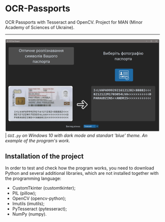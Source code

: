 # OCR-Passports
 OCR Passports with Tesseract and OpenCV. Project for MAN (Minor Academy of Sciences of Ukraine).

---

![](GUI_Dark.png)
| _`GUI.py` on Windows 10 with dark mode and standart 'blue' theme. An example of the program's work._

## Installation of the project

In order to test and check how the program works, you need to download Python and several additional libraries, which are not installed together with the programming language:

- CustomTkinter (customtkinter);
- PIL (pillow);
- OpenCV (opencv-python);
- Imutils (imutils);
- PyTesseract (pytesseract);
- NumPy (numpy).
